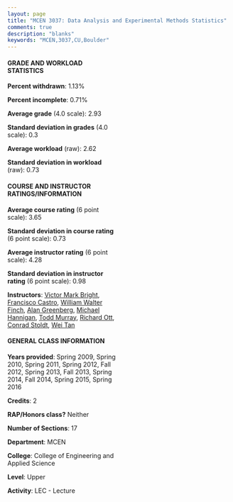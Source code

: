 ```yaml
---
layout: page
title: "MCEN 3037: Data Analysis and Experimental Methods Statistics"
comments: true
description: "blanks"
keywords: "MCEN,3037,CU,Boulder"
---
```

<head>
<script src="https://ajax.googleapis.com/ajax/libs/jquery/2.1.3/jquery.min.js"></script>
<script src="https://dl.dropboxusercontent.com/s/pc42nxpaw1ea4o9/highcharts.js?dl=0"></script>
<!-- <script src="../assets/js/highcharts.js"></script> -->
<style type="text/css">@font-face {
	font-family: "Bebas Neue";
	src: url(https://www.filehosting.org/file/details/544349/BebasNeue Regular.otf) format("opentype");
	}
	h1.Bebas { 
		font-family: "Bebas Neue", Verdana, Tahoma;
	}
</style>
</head>
<body>
	<div id="container" style="float: right; width: 45%; height: 88%; margin-left: 2.5%; margin-right: 2.5%;"></div>
	<script language="JavaScript">
		$(document).ready(function() {
		var chart = {type: 'column'};
		var title = {text: 'Grade Distribution'};
		var xAxis = {categories: ['A','B','C','D','F'],crosshair: true};
		var yAxis = {min: 0,title: {text: 'Percentage'}};
		var tooltip = {headerFormat: '<center><b><span style="font-size:20px">{point.key}</span></b></center>',
		               pointFormat: '<td style="padding:0"><b>{point.y:.1f}%</b></td>',
		               footerFormat: '</table>',shared: true,useHTML: true};
		var plotOptions = {column: {pointPadding: 0.0,borderWidth: 0}};  
		var credits = {enabled: false};var series= [{name: 'Percent',data: [30.07,39.32,27.31,2.36,0.93,]}];
		var json = {};
		json.chart = chart;
		json.title = title;
		json.tooltip = tooltip;
		json.xAxis = xAxis;
		json.yAxis = yAxis;  
		json.series = series;
		json.plotOptions = plotOptions;  
		json.credits = credits;
		$('#container').highcharts(json);
	});
	</script>
</body>
			   
#### GRADE AND WORKLOAD STATISTICS

**Percent withdrawn**: 1.13%

**Percent incomplete**: 0.71%

**Average grade** (4.0 scale): 2.93

**Standard deviation in grades** (4.0 scale): 0.3

**Average workload** (raw): 2.62

**Standard deviation in workload** (raw): 0.73

#### COURSE AND INSTRUCTOR RATINGS/INFORMATION

**Average course rating** (6 point scale): 3.65

**Standard deviation in course rating** (6 point scale): 0.73

**Average instructor rating** (6 point scale): 4.28

**Standard deviation in instructor rating** (6 point scale): 0.98

**Instructors**: <a href='../../instructors/Victor_Mark_Bright'>Victor Mark Bright</a>, <a href='../../instructors/Francisco_Castro'>Francisco Castro</a>, <a href='../../instructors/William_Walter_Finch'>William Walter Finch</a>, <a href='../../instructors/Alan_Greenberg'>Alan Greenberg</a>, <a href='../../instructors/Michael_Hannigan'>Michael Hannigan</a>, <a href='../../instructors/Todd_Murray'>Todd Murray</a>, <a href='../../instructors/Richard_Ott'>Richard Ott</a>, <a href='../../instructors/Conrad_Stoldt'>Conrad Stoldt</a>, <a href='../../instructors/Wei_Tan'>Wei Tan</a>

#### GENERAL CLASS INFORMATION

**Years provided**: Spring 2009, Spring 2010, Spring 2011, Spring 2012, Fall 2012, Spring 2013, Fall 2013, Spring 2014, Fall 2014, Spring 2015, Spring 2016

**Credits**: 2

**RAP/Honors class?** Neither

**Number of Sections**: 17

**Department**: MCEN

**College**: College of Engineering and Applied Science

**Level**: Upper

**Activity**: LEC - Lecture
